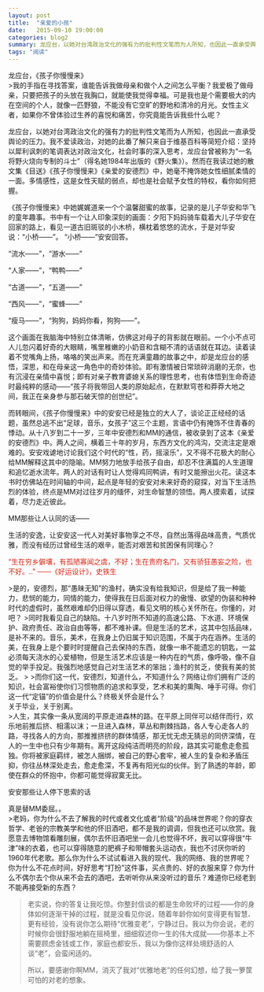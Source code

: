 ```yaml
---
layout: post
title:  "亲爱的小孩"
date:   2015-09-10 19:00:00
categories: blog2
summary: 龙应台，以她对台湾政治文化的强有力的批判性文笔而为人所知，也因此一直承受舆论的压力。我不爱读政治，对她的此番了解只来自于维基百科等简短介绍：坚持以犀利讽刺的笔调表达对政治文化，社会时事的深入思考，龙应台曾被称为“一名将野火烧向专制的斗士”（得名她1984年出版的《野火集》）。然而在我读过她的散文集《目送》《孩子你慢慢来》《亲爱的安德烈》中，她毫不掩饰她女性细腻柔情的一面。多情感性，这是女性天赋的弱点，却也是社会赋予女性的特权，看你如何把握。
tags: "阅读"
---
```


<figcaption>
龙应台，《孩子你慢慢来》
</figcaption>
>我的手指在寻找答案，谁能告诉我做母亲和做个人之间怎么平衡？我爱极了做母亲，只要把孩子的头放在我胸口，就能使我觉得幸福。可是我也是个需要极大的内在空间的个人，就像一匹野狼，不能没有它空旷的野地和清冷的月光。女性主义者，如果你不曾体验过生养的喜悦和痛苦，你究竟能告诉我些什么呢？

龙应台，以她对台湾政治文化的强有力的批判性文笔而为人所知，也因此一直承受舆论的压力。我不爱读政治，对她的此番了解只来自于维基百科等简短介绍：坚持以犀利讽刺的笔调表达对政治文化，社会时事的深入思考，龙应台曾被称为“一名将野火烧向专制的斗士”（得名她1984年出版的《野火集》）。然而在我读过她的散文集《目送》《孩子你慢慢来》《亲爱的安德烈》中，她毫不掩饰她女性细腻柔情的一面。多情感性，这是女性天赋的弱点，却也是社会赋予女性的特权，看你如何把握。

《孩子你慢慢来》中她娓娓道来一个个温馨甜蜜的故事，记录的是儿子华安和华飞的童年趣事。书中有一个让人印象深刻的画面：夕阳下妈妈骑车载着大儿子华安在回家的路上，看见一道古旧斑驳的小木桥，横枕着悠悠的流水，于是对华安说：“小桥——”。
“小桥——”安安回答。

“流水——”，“游水——”

“人家——”，“鸭鸭——”

“古道——”，“五道——”

“西风——”，“蜜蜂——”

“瘦马——”，“狗狗，妈妈你看，狗狗——”。

这个画面在我脑海中特别立体清晰，仿佛这对母子的背影就在眼前。一个小不点可人儿忽闪着好奇的大眼睛，嘴里稚嫩的小奶音和含糊不清的话语就在耳边。读着读着不觉嘴角上扬，咯咯的笑出声来。而在充满童趣的故事之中，却是龙应台的感悟，深思，和在母亲这一角色中的奇妙体验。即有激情被日常琐碎消磨的无奈，也有沉浸在亲情中喜悦；即有对亲子教育婆媳关系的理性思考，也有体悟到生命奇迹时最纯粹的感动——“孩子将我带回人类的原始起点，在默默穹苍和莽莽大地之间，我正在亲身参与那石破天惊的创世纪”。

而转眼间，《孩子你慢慢来》中的安安已经是独立的大人了，谈论正正经经的话题，虽然总逃不出“足球，音乐，女孩子”这三个主题，言语中仍有掩饰不住青春的悸动。从十八岁到二十一岁，三年中安德烈和MM的通信，被收录到了这本《亲爱的安德烈》中。两人之间，横着三十年的岁月，东西方文化的鸿沟，交流注定是艰难的。安安戏谑地讨论我们这个时代的“性，药，摇滚乐”，又不得不花极大的耐心给MM解释这其中的隐喻。MM努力地放手给孩子自由，却忍不住满篇的人生道理和追忆逝水流年。两人的对话有时让人觉得鸡同鸭讲，有时又能擦出火花。读这本书时仿佛站在时间轴的中间，起点是年轻的安安对未来好奇的窥探，对当下生活热烈的体验，终点是MM对过往岁月的缅怀，对生命智慧的领悟。两人摸索着，试探着，尽力走近彼此。

MM那些让人认同的话——

<figcaption>
生活的安逸，让安安这一代人对美好事物享之不尽，自然出落得品味高贵，气质优雅，而没有经历过曾经生活的艰辛，能否对艰苦和贫困保有同理心？ <p style="color:#d62615; padding: 0">“生在穷乡僻壤，有孤陋寡闻之虞，不好；生在贵府名门，又有骄狂愚妄之险，也不好。.." ——《好运设计》，史铁生</p>
</figcaption>
>是的，安德烈，那“愚昧无知”的渔村，确实没有给我知识，但是给了我一种能力，悲悯的能力，同情的能力，使得我在日后面对权力的傲慢、欲望的伪装和种种时代的虚假时，虽然艰难却仍旧得以穿透，看见文明的核心关怀所在。你懂的，对吧？
>同时我看见自己的缺陷。十八岁时所不知道的高速公路、下水道、环境保护、政府责任、政治自由等等，都不难补课。但是生活的艺术，这其中包括品味，是补不来的。音乐，美术，在我身上仍旧属于知识范围，不属于内在涵养。生活的美，在我身上是个要时时提醒自己去保持的东西，就像一串不能遗忘的钥匙，一盆必须每天浇水的心爱植物，但是生活艺术应该是一种内在的气质，像呼吸，像不自觉的举手投足。我强烈地感觉自己对生活艺术的笨拙；渔村的贫乏，使我有美的贫乏。
>
>而你们这一代，安德烈，知道什么，不知道什么？网络让你们拥有广泛的知识，社会富裕使你们习惯物质的追求和享受，艺术和美的熏陶、唾手可得。你们这一代“定锚”的价值会是什么？终极关怀会是什么？

<figcaption>
关于毕业，关于别离。
</figcaption>
>人生，其实像一条从宽阔的平原走进森林的路。在平原上同伴可以结伴而行，欢乐地前推后挤、相濡以沫；一旦进入森林，草丛和荆棘挡路，各人专心走各人的路，寻找各人的方向，那推推挤挤的群体情感，那无忧无虑无猜忌的同侪深情，在人的一生中也只有少年期有。离开这段纯洁而明亮的阶段，路其实可能愈走愈孤独。你将被家庭羁绊，被怎人捆绑，被自己的野心套牢，被人生的复杂和矛盾压抑，你往丛林深处走去，愈走愈深，不复再有阳光似的伙伴。到了熟透的年龄，即使在群众的怀抱中，你都可能觉得寂寞无比。


安安那些让人停下思索的话

<figcaption>
真是替MM委屈。。
</figcaption>
>老妈，你为什么不去了解我的时代或者文化或者“阶级”的品味世界呢？你的穿衣哲学、老爸的宗教美学和他的怀旧酒吧，都不是我的调调，但我也还可以欣赏。我愿意去博物馆看雕刻展，偶尔去怀旧酒吧坐一会儿也觉得不坏，我可以穿得很“牛津”味的衣着，也可以穿得随意的肥裤子和带帽套头运动衣，我也不讨厌你听的1960年代老歌。那么你为什么不试试看进入我的现代、我的网络、我的世界呢？你为什么不花点时间，好好思考“打扮”这件事，买点贵的、好的衣服来穿？你为什么不偶尔去个你从来不会去的酒吧，去听听你从来没听过的音乐？难道你已经老到不能再接受新的东西？

>老实说，你的答复让我吃惊。你整封信谈的都是生命败坏的过程——你的身体如何逐渐干掉的过程，就是没看见你说，随着年龄你如何变得更有智慧、更有经验，没有说你怎么期待“优雅变老”，宁静过日。我以为你会说，老的时候你会很舒服地躺在摇椅里，细细叙述你一生的伟大成就——你基本上不需要顾虑金钱或工作，家庭也都安乐，我以为像你这样处境舒适的人谈“老”，会蛮闲适的。
>
>所以，要感谢你啊MM，消灭了我对“优雅地老”的任何幻想，给了我一箩筐可怕的对老的想象。

